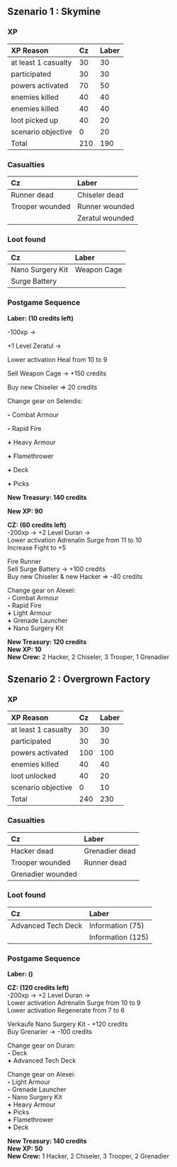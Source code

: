 ## Szenario 1 : Skymine 

<h3>XP</h3>  

|XP Reason|Cz|Laber|
|:---|:---|:---|
|at least 1 casualty|30|30|
|participated|30|30|
|powers activated|70|50|
|enemies killed|40|40|
|enemies killed|40|40|
|loot picked up|40|20|
|scenario objective|0|20|
|Total|210|190|

<h3>Casualties</h3>    

|Cz|Laber|
|:---|:---|
|Runner dead |Chiseler dead|
|Trooper wounded |Runner wounded|
| |Zeratul wounded|

<h3>Loot found</h3>   

|Cz|Laber|
|:---|:---|
|Nano Surgery Kit |Weapon Cage|
|Surge Battery ||

<h3>Postgame Sequence</h3> 

**Laber: (10 credits left)**

-100xp -> 

+1 Level Zeratul -> 

Lower activation Heal from 10 to 9

Sell Weapon Cage -> +150 credits

Buy new Chiseler => 20 credits

Change gear on Selendis:

**-** Combat Armour 

**-** Rapid Fire

**+** Heavy Armour

**+** Flamethrower

**+** Deck

**+** Picks

**New Treasury: 140 credits**

**New XP: 90**


**CZ: (60 credits left)**  
-200xp -> +2 Level Duran ->  
Lower activation Adrenalin Surge from 11 to 10  
Increase Fight to +5

Fire Runner  
Sell Surge Battery -> +100 credits  
Buy new Chiseler & new Hacker => -40 credits

Change gear on Alexei:  
**-** Combat Armour  
**-** Rapid Fire  
**+** Light Armour  
**+** Grenade Launcher  
**+** Nano Surgery Kit  

**New Treasury: 120 credits**  
**New XP: 10**  
**New Crew:** 2 Hacker, 2 Chiseler, 3 Trooper, 1 Grenadier

## Szenario 2 : Overgrown Factory 

<h3>XP</h3>  

|XP Reason|Cz|Laber|
|:---|:---|:---|
|at least 1 casualty|30|30|
|participated|30|30|
|powers activated|100|100|
|enemies killed|40|40|
|loot unlocked|40|20|
|scenario objective|0|10|
|Total|240|230|

<h3>Casualties</h3>    

|Cz|Laber|
|:---|:---|
|Hacker dead |Grenadier dead|
|Trooper wounded |Runner dead|
|Grenadier wounded | |

<h3>Loot found</h3>   

|Cz|Laber|
|:---|:---|
|Advanced Tech Deck |Information (75)|
||Information (125)|

<h3>Postgame Sequence</h3> 

**Laber: ()**



**CZ: (120 credits left)**  
-200xp -> +2 Level Duran ->  
Lower activation Adrenalin Surge from 10 to 9  
Lower activation Regenerate from 7 to 6  

Verkaufe Nano Surgery Kit - +120 credits  
Buy Grenarier -> -100 credits  

Change gear on Duran:  
**-** Deck  
**+** Advanced Tech Deck  

Change gear on Alexei:  
**-** Light Armour  
**-** Grenade Launcher  
**-** Nano Surgery Kit  
**+** Heavy Armour  
**+** Picks  
**+** Flamethrower  
**+** Deck  

**New Treasury: 140 credits**  
**New XP: 50**  
**New Crew:** 1 Hacker, 2 Chiseler, 3 Trooper, 2 Grenadier
